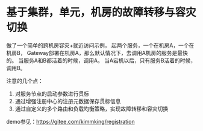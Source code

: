 # 基于集群，单元，机房的故障转移与容灾切换

做了一个简单的跨机房容灾+就近访问示例，
起两个服务，一个在机房A，一个在机房B，
Gateway部署在机房A，那么默认情况下，去调用A机房的服务是最快的。
当服务A和B都活着的时候，调用A。
当A宕机以后，只有服务B活着的时候，调用B。

注意的几个点：
1. 对服务节点的启动参数进行贯标
2. 通过增强注册中心的注册元数据保存贯标信息
3. 通过自定义的多个路由和负载均衡策略，实现故障转移和容灾切换

demo参见：https://gitee.com/kimmking/registration 
